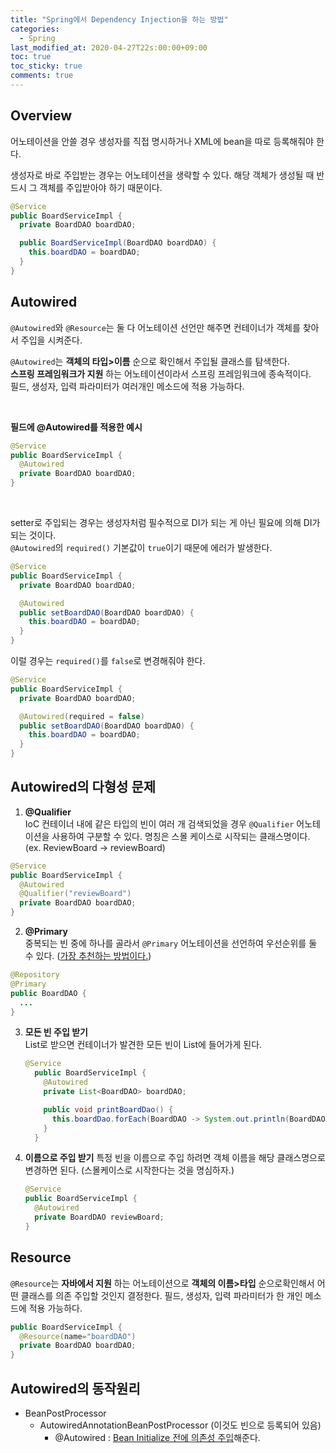 ```yaml
---
title: "Spring에서 Dependency Injection을 하는 방법"
categories:
  - Spring
last_modified_at: 2020-04-27T22s:00:00+09:00
toc: true
toc_sticky: true
comments: true
---
```

## Overview
어노테이션을 안쓸 경우 생성자를 직접 명시하거나 XML에 bean을 따로 등록해줘야 한다.     

생성자로 바로 주입받는 경우는 어노테이션을 생략할 수 있다.
해당 객체가 생성될 때 반드시 그 객체를 주입받아야 하기 때문이다.    
```java
@Service
public BoardServiceImpl {
  private BoardDAO boardDAO;

  public BoardServiceImpl(BoardDAO boardDAO) {
    this.boardDAO = boardDAO;
  }
}
```

## Autowired
`@Autowired`와 `@Resource`는 둘 다 어노테이션 선언만 해주면 컨테이너가 객체를 찾아서 주입을 시켜준다.      

`@Autowired`는 **객체의 타입>이름** 순으로 확인해서 주입될 클래스를 탐색한다.       
**스프링 프레임워크가 지원** 하는 어노테이션이라서 스프링 프레임워크에 종속적이다.      
필드, 생성자, 입력 파라미터가 여러개인 메소드에 적용 가능하다.       

<br/>

**필드에 @Autowired를 적용한 예시**

```java
@Service
public BoardServiceImpl {
  @Autowired
  private BoardDAO boardDAO;
}
```

<br/>

setter로 주입되는 경우는 생성자처럼 필수적으로 DI가 되는 게 아닌 필요에 의해 DI가 되는 것이다.       
`@Autowired`의 `required()` 기본값이 `true`이기 때문에 에러가 발생한다.     

```java
@Service
public BoardServiceImpl {
  private BoardDAO boardDAO;

  @Autowired
  public setBoardDAO(BoardDAO boardDAO) {
    this.boardDAO = boardDAO;
  }
}
```

이럴 경우는 `required()`를 `false`로 변경해줘야 한다.        

```java
@Service
public BoardServiceImpl {
  private BoardDAO boardDAO;

  @Autowired(required = false)
  public setBoardDAO(BoardDAO boardDAO) {
    this.boardDAO = boardDAO;
  }
}
```

## Autowired의 다형성 문제

1. **@Qualifier**   
    IoC 컨테이너 내에 같은 타입의 빈이 여러 개 검색되었을 경우 `@Qualifier` 어노테이션을 사용하여 구분할 수 있다.  명칭은 스몰 케이스로 시작되는 클래스명이다. (ex. ReviewBoard -> reviewBoard)        

  ```java
  @Service
  public BoardServiceImpl {
    @Autowired
    @Qualifier("reviewBoard")
    private BoardDAO boardDAO;
  }
  ```


2. **@Primary**    
    중복되는 빈 중에 하나를 골라서 `@Primary` 어노테이션을 선언하여 우선순위를 둘 수 있다. (<u>가장 추천하는 방법이다.</u>)     

  ```java
  @Repository
  @Primary
  public BoardDAO {
    ...
  }
  ```


3. **모든 빈 주입 받기**    
    List로 받으면 컨테이너가 발견한 모든 빈이 List에 들어가게 된다.        
    
    ```java
    @Service
      public BoardServiceImpl {
        @Autowired
        private List<BoardDAO> boardDAO;
    
        public void printBoardDao() {
          this.boardDao.forEach(BoardDAO -> System.out.println(BoardDAO));
        }
      }
    ```
    
    
    
4. **이름으로 주입 받기**
     특정 빈을 이름으로 주입 하려면 객체 이름을 해당 클래스명으로 변경하면 된다. (스몰케이스로 시작한다는 것을 명심하자.)      

     ```java
     @Service
     public BoardServiceImpl {
       @Autowired
       private BoardDAO reviewBoard;
     }
     ```

     



## Resource

`@Resource`는 **자바에서 지원** 하는 어노테이션으로 **객체의 이름>타입** 순으로확인해서 어떤 클래스를 의존 주입할 것인지 결정한다. 필드, 생성자, 입력 파라미터가 한 개인 메소드에 적용 가능하다.    

```java
public BoardServiceImpl {
  @Resource(name="boardDAO")
  private BoardDAO boardDAO;
}
```



## Autowired의 동작원리

- BeanPostProcessor  
  - AutowiredAnnotationBeanPostProcessor (이것도 빈으로 등록되어 있음)
    - @Autowired : <u>Bean Initialize 전에 의존성 주입</u>해준다.

